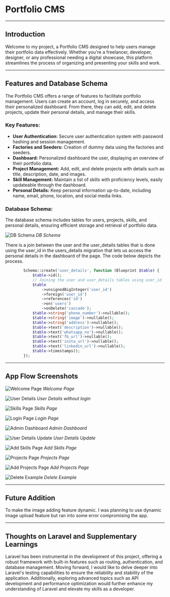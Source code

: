 # Portfolio CMS

---

## Introduction
Welcome to my project, a Portfolio CMS designed to help users manage their portfolio data effectively. Whether you're a freelancer, developer, designer, or any professional needing a digital showcase, this platform streamlines the process of organizing and presenting your skills and work.

---

## Features and Database Schema
The Portfolio CMS offers a range of features to facilitate portfolio management. Users can create an account, log in securely, and access their personalized dashboard. From there, they can add, edit, and delete projects, update their personal details, and manage their skills.

### Key Features:
- **User Authentication:** Secure user authentication system with password hashing and session management.
- **Factories and Seeders:** Creation of dummy data using the factories and seeders.
- **Dashboard:** Personalized dashboard the user, displaying an overview of their portfolio data.
- **Project Management:** Add, edit, and delete projects with details such as title, description, date, and images.
- **Skill Management:** Maintain a list of skills with proficiency levels, easily updateable through the dashboard.
- **Personal Details:** Keep personal information up-to-date, including name, email, phone, location, and social media links.

### Database Schema:
The database schema includes tables for users, projects, skills, and personal details, ensuring efficient storage and retrieval of portfolio data.

![DB Schema](./public/images/DB_Schema.png)
*DB Schema*

There is a join between the user and the user_details tables that is done using the user_id in the users_details migration that lets us access the personal details in the dashboard of the page. The code below depicts the process.

```php
        Schema::create('user_details', function (Blueprint $table) {
            $table->id();
            // Joining the user and user_details tables using user_id
            $table
                ->unsignedBigInteger('user_id')
                ->foreign('user_id')
                ->references('id')
                ->on('users')
                ->onDelete('cascade');
            $table->string('phone_number')->nullable();
            $table->string('image')->nullable();
            $table->string('address')->nullable();
            $table->text('description')->nullable();
            $table->text('whatsapp_no')->nullable();
            $table->text('fb_url')->nullable();
            $table->text('insta_url')->nullable();
            $table->text('linkedin_url')->nullable();
            $table->timestamps();
        });
```
---

## App Flow Screenshots
![Welcome Page](./public/images/Welcome.png)
*Welcome Page*

![User Details](./public/images/User-Details.png)
*User Details without login*

![Skills Page](./public/images/Skills-Page.png)
*Skills Page*

![Login Page](./public/images/Login.png)
*Login Page*

![Admin Dashboard](./public/images/Admin-Dashboard.png)
*Admin Dashboard*

![User Details Update](./public/images/User-Details-Update.png)
*User Details Update*

![Add Skills Page](./public/images/Add-Skills.png)
*Add Skills Page*

![Projects Page](./public/images/Project-Page.png)
*Projects Page*

![Add Projects Page](./public/images/Add-Project.png)
*Add Projects Page*

![Delete Example](./public/images/Delete-Example.png)
*Delete Example*

---

## Future Addition
To make the image adding feature dynamic. I was planning to use dynamic image upload feature but ran into some error compromising the app.

---

## Thoughts on Laravel and Supplementary Learnings
Laravel has been instrumental in the development of this project, offering a robust framework with built-in features such as routing, authentication, and database management. Moving forward, I would like to delve deeper into Laravel's testing capabilities to ensure the reliability and stability of the application. Additionally, exploring advanced topics such as API development and performance optimization would further enhance my understanding of Laravel and elevate my skills as a developer.
